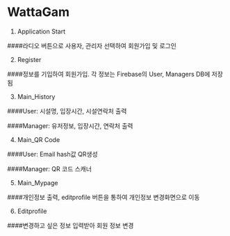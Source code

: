 # WattaGam

1. Application Start

####라디오 버튼으로 사용자, 관리자 선택하여 회원가입 및 로그인


2. Register

####정보를 기입하여 회원가입. 각 정보는 Firebase의 User, Managers DB에 저장됨


3. Main_History

####User: 시설명, 입장시간, 시설연락처 출력

####Manager: 유저정보, 입장시간, 연락처 출력


4. Main_QR Code

####User: Email hash값 QR생성

####Manager: QR 코드 스캐너


5. Main_Mypage

####개인정보 출력, editprofile 버튼을 통하여 개인정보 변경화면으로 이동


6. Editprofile

####변경하고 싶은 정보 입력받아 회원 정보 변경

